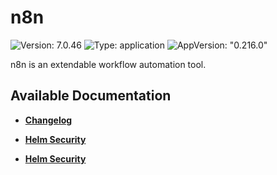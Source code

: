 # n8n

![Version: 7.0.46](https://img.shields.io/badge/Version-7.0.46-informational?style=flat-square) ![Type: application](https://img.shields.io/badge/Type-application-informational?style=flat-square) ![AppVersion: "0.216.0"](https://img.shields.io/badge/AppVersion-"0.216.0"-informational?style=flat-square)

n8n is an extendable workflow automation tool.

## Available Documentation

- [**Changelog**](CHANGELOG)

- [**Helm Security**](container-security)

- [**Helm Security**](helm-security)

